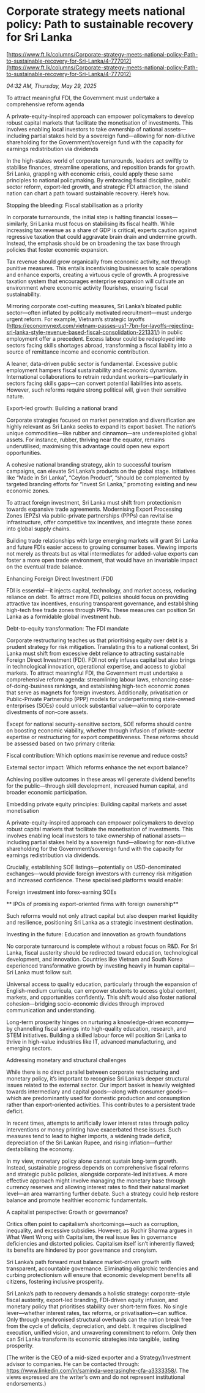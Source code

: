 # Corporate strategy meets national policy: Path to sustainable recovery for Sri Lanka

[https://www.ft.lk/columns/Corporate-strategy-meets-national-policy-Path-to-sustainable-recovery-for-Sri-Lanka/4-777012](https://www.ft.lk/columns/Corporate-strategy-meets-national-policy-Path-to-sustainable-recovery-for-Sri-Lanka/4-777012)

*04:32 AM, Thursday, May 29, 2025*

To attract meaningful FDI, the Government must undertake a comprehensive reform agenda

A private-equity-inspired approach can empower policymakers to develop robust capital markets that facilitate the monetisation of investments. This involves enabling local investors to take ownership of national assets—including partial stakes held by a sovereign fund—allowing for non-dilutive shareholding for the Government/sovereign fund with the capacity for earnings redistribution via dividends

In the high-stakes world of corporate turnarounds, leaders act swiftly to stabilise finances, streamline operations, and reposition brands for growth. Sri Lanka, grappling with economic crisis, could apply these same principles to national policymaking. By embracing fiscal discipline, public sector reform, export-led growth, and strategic FDI attraction, the island nation can chart a path toward sustainable recovery. Here’s how.

Stopping the bleeding: Fiscal stabilisation as a priority

In corporate turnarounds, the initial step is halting financial losses—similarly, Sri Lanka must focus on stabilising its fiscal health. While increasing tax revenue as a share of GDP is critical, experts caution against regressive taxation that could aggravate brain drain and undermine growth. Instead, the emphasis should be on broadening the tax base through policies that foster economic expansion.

Tax revenue should grow organically from economic activity, not through punitive measures. This entails incentivising businesses to scale operations and enhance exports, creating a virtuous cycle of growth. A progressive taxation system that encourages enterprise expansion will cultivate an environment where economic activity flourishes, ensuring fiscal sustainability.

Mirroring corporate cost-cutting measures, Sri Lanka’s bloated public sector—often inflated by politically motivated recruitment—must undergo urgent reform. For example, Vietnam’s strategic layoffs (https://economynext.com/vietnam-passes-us1-7bn-for-layoffs-rejecting-sri-lanka-style-revenue-based-fiscal-consolidation-221331/) in public employment offer a precedent. Excess labour could be redeployed into sectors facing skills shortages abroad, transforming a fiscal liability into a source of remittance income and economic contribution.

A leaner, data-driven public sector is fundamental. Excessive public employment hampers fiscal sustainability and economic dynamism. International collaborations to retrain redundant workers—particularly in sectors facing skills gaps—can convert potential liabilities into assets. However, such reforms require strong political will, given their sensitive nature.

Export-led growth: Building a national brand

Corporate strategies focused on market penetration and diversification are highly relevant as Sri Lanka seeks to expand its export basket. The nation’s unique commodities—like rubber and cinnamon—are underexploited global assets. For instance, rubber, thriving near the equator, remains underutilised; maximising this advantage could open new export opportunities.

A cohesive national branding strategy, akin to successful tourism campaigns, can elevate Sri Lanka’s products on the global stage. Initiatives like “Made in Sri Lanka”, “Ceylon Product”, “should be complemented by targeted branding efforts for “Invest Sri Lanka,” promoting existing and new economic zones.

To attract foreign investment, Sri Lanka must shift from protectionism towards expansive trade agreements. Modernising Export Processing Zones (EPZs) via public-private partnerships (PPPs) can revitalise infrastructure, offer competitive tax incentives, and integrate these zones into global supply chains.

Building trade relationships with large emerging markets will grant Sri Lanka and future FDIs easier access to growing consumer bases. Viewing imports not merely as threats but as vital intermediates for added-value exports can foster a more open trade environment, that would have an invariable impact on the eventual trade balance.

Enhancing Foreign Direct Investment (FDI)

FDI is essential—it injects capital, technology, and market access, reducing reliance on debt. To attract more FDI, policies should focus on providing attractive tax incentives, ensuring transparent governance, and establishing high-tech free trade zones through PPPs. These measures can position Sri Lanka as a formidable global investment hub.

Debt-to-equity transformation: The FDI mandate

Corporate restructuring teaches us that prioritising equity over debt is a prudent strategy for risk mitigation. Translating this to a national context, Sri Lanka must shift from excessive debt reliance to attracting sustainable Foreign Direct Investment (FDI). FDI not only infuses capital but also brings in technological innovation, operational expertise, and access to global markets. To attract meaningful FDI, the Government must undertake a comprehensive reform agenda: streamlining labour laws, enhancing ease-of-doing-business rankings, and establishing high-tech economic zones that serve as magnets for foreign investors. Additionally, privatisation or Public-Private Partnership (PPP) models for underperforming state-owned enterprises (SOEs) could unlock substantial value—akin to corporate divestments of non-core assets.

Except for national security-sensitive sectors, SOE reforms should centre on boosting economic viability, whether through infusion of private-sector expertise or restructuring for export competitiveness. These reforms should be assessed based on two primary criteria:

Fiscal contribution: Which options maximise revenue and reduce costs?

External sector impact: Which reforms enhance the net export balance?

Achieving positive outcomes in these areas will generate dividend benefits for the public—through skill development, increased human capital, and broader economic participation.

Embedding private equity principles: Building capital markets and asset monetisation

A private-equity-inspired approach can empower policymakers to develop robust capital markets that facilitate the monetisation of investments. This involves enabling local investors to take ownership of national assets—including partial stakes held by a sovereign fund—allowing for non-dilutive shareholding for the Government/sovereign fund with the capacity for earnings redistribution via dividends.

Crucially, establishing SOE listings—potentially on USD-denominated exchanges—would provide foreign investors with currency risk mitigation and increased confidence. These specialised platforms would enable:

Foreign investment into forex-earning SOEs

** IPOs of promising export-oriented firms with foreign ownership**

Such reforms would not only attract capital but also deepen market liquidity and resilience, positioning Sri Lanka as a strategic investment destination.

Investing in the future: Education and innovation as growth foundations

No corporate turnaround is complete without a robust focus on R&D. For Sri Lanka, fiscal austerity should be redirected toward education, technological development, and innovation. Countries like Vietnam and South Korea experienced transformative growth by investing heavily in human capital—Sri Lanka must follow suit.

Universal access to quality education, particularly through the expansion of English-medium curricula, can empower students to access global content, markets, and opportunities confidently. This shift would also foster national cohesion—bridging socio-economic divides through improved communication and understanding.

Long-term prosperity hinges on nurturing a knowledge-driven economy—by channelling fiscal savings into high-quality education, research, and STEM initiatives. Building a skilled labour force will position Sri Lanka to thrive in high-value industries like IT, advanced manufacturing, and emerging sectors.

Addressing monetary and structural challenges

While there is no direct parallel between corporate restructuring and monetary policy, it’s important to recognise Sri Lanka’s deeper structural issues related to the external sector. Our import basket is heavily weighted towards intermediary and capital goods—along with consumer goods—which are predominantly used for domestic production and consumption rather than export-oriented activities. This contributes to a persistent trade deficit.

In recent times, attempts to artificially lower interest rates through policy interventions or money printing have exacerbated these issues. Such measures tend to lead to higher imports, a widening trade deficit, depreciation of the Sri Lankan Rupee, and rising inflation—further destabilising the economy.

In my view, monetary policy alone cannot sustain long-term growth. Instead, sustainable progress depends on comprehensive fiscal reforms and strategic public policies, alongside corporate-led initiatives. A more effective approach might involve managing the monetary base through currency reserves and allowing interest rates to find their natural market level—an area warranting further debate. Such a strategy could help restore balance and promote healthier economic fundamentals.

A capitalist perspective: Growth or governance?

Critics often point to capitalism’s shortcomings—such as corruption, inequality, and excessive subsidies. However, as Ruchir Sharma argues in What Went Wrong with Capitalism, the real issue lies in governance deficiencies and distorted policies. Capitalism itself isn’t inherently flawed; its benefits are hindered by poor governance and cronyism.

Sri Lanka’s path forward must balance market-driven growth with transparent, accountable governance. Eliminating oligarchic tendencies and curbing protectionism will ensure that economic development benefits all citizens, fostering inclusive prosperity.

Sri Lanka’s path to recovery demands a holistic strategy: corporate-style fiscal austerity, export-led branding, FDI-driven equity infusion, and monetary policy that prioritises stability over short-term fixes. No single lever—whether interest rates, tax reforms, or privatisation—can suffice. Only through synchronised structural overhauls can the nation break free from the cycle of deficits, depreciation, and debt. It requires disciplined execution, unified vision, and unwavering commitment to reform. Only then can Sri Lanka transform its economic strategies into tangible, lasting prosperity.

(The writer is the CEO of a mid-sized exporter and a Strategy/Investment advisor to companies. He can be contacted through: https://www.linkedin.com/in/saminda-weerasinghe-cfa-a3333358/. The views expressed are the writer’s own and do not represent institutional endorsements.)

